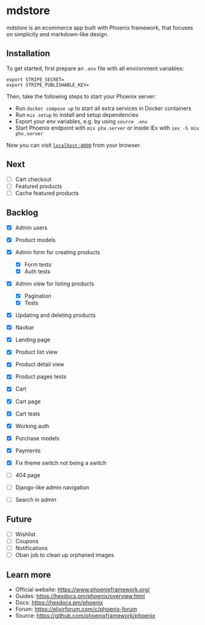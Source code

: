 # mdstore

mdstore is an ecommerce app built with Phoenix framework, that focuses on simplicity and markdown-like design.

## Installation

To get started, first prepare an `.env` file with all environment variables:

```
export STRIPE_SECRET=
export STRIPE_PUBLISHABLE_KEY=
```

Then, take the following steps to start your Phoenix server:

* Run `docker compose up` to start all extra services in Docker containers
* Run `mix setup` to install and setup dependencies
* Export your env variables, e.g. by using `source .env`
* Start Phoenix endpoint with `mix phx.server` or inside IEx with `iex -S mix phx.server`

Now you can visit [`localhost:4000`](http://localhost:4000) from your browser.

## Next

- [ ] Cart checkout
- [ ] Featured products
- [ ] Cache featured products

## Backlog

- [x] Admin users
- [x] Product models
- [x] Admin form for creating products
  - [x] Form tests
  - [x] Auth tests
- [x] Admin view for listing products
  - [x] Pagination
  - [x] Tests
- [x] Updating and deleting products
- [x] Navbar
- [x] Landing page
- [x] Product list view
- [x] Product detail view
- [x] Product pages tests
- [x] Cart
- [x] Cart page
- [x] Cart tests
- [x] Working auth
- [x] Purchase models
- [x] Payments
- [x] Fix theme switch not being a switch

- [ ] 404 page
- [ ] Django-like admin navigation
- [ ] Search in admin

## Future

- [ ] Wishlist
- [ ] Coupons
- [ ] Notifications
- [ ] Oban job to clean up orphaned images

## Learn more

* Official website: https://www.phoenixframework.org/
* Guides: https://hexdocs.pm/phoenix/overview.html
* Docs: https://hexdocs.pm/phoenix
* Forum: https://elixirforum.com/c/phoenix-forum
* Source: https://github.com/phoenixframework/phoenix
